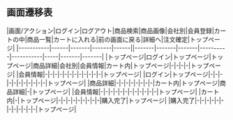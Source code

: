 ## 画面遷移表

|画面/アクション|ログイン|ログアウト|商品検索|商品画像|会社別|会員登録|カートの中|商品一覧|カートに入れる|前の画面に戻る|詳細へ|注文確定|トップページ|
|-----------|------|-------|-------|------||-------|-------|-------|----------|-----------|-----|-------|-------|
|トップページ|ログイン|トップページ|トップページ|商品詳細|会社別|会員情報|カート内|トップページ|-|-|-|-|トップページ|
|会員情報|-|-|-|-|-|-|-|-|-|-|-|-|トップページ|
|ログイン|トップページ|-|-|-|-|-|-|-|-|-|-|-|トップページ|
|商品詳細|-|-|-|-|-|-|-|-|カート内|トップページ|商品詳細|-|トップページ|
|会員情報|-|-|-|-|-|-|-|-|-|-|-|-|トップページ|
|カート内|-|トップページ|-|-|-|-|-|-|-|-|-|購入完了|トップページ|
|購入完了|-|-|-|-|-|-|-|-|-|-|-|-|トップページ|
